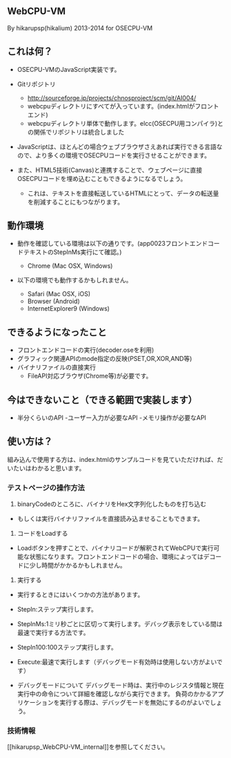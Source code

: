 ## WebCPU-VM
By hikarupsp(hikalium) 2013-2014 for OSECPU-VM

## これは何？
- OSECPU-VMのJavaScript実装です。

- Gitリポジトリ
  - http://sourceforge.jp/projects/chnosproject/scm/git/AI004/
  - webcpuディレクトリにすべてが入っています。(index.htmlがフロントエンド)
  - webcpuディレクトリ単体で動作します。elcc(OSECPU用コンパイラ)との関係でリポジトリは統合しました
- JavaScriptは、ほとんどの場合ウェブブラウザさえあれば実行できる言語なので、より多くの環境でOSECPUコードを実行させることができます。
- また、HTML5技術(Canvas)と連携することで、ウェブページに直接OSECPUコードを埋め込むこともできるようになるでしょう。
  - これは、テキストを直接転送しているHTMLにとって、データの転送量を削減することにもつながります。

## 動作環境
- 動作を確認している環境は以下の通りです。(app0023フロントエンドコードテキストのStepInMs実行にて確認。)
  - Chrome (Mac OSX, Windows)

- 以下の環境でも動作するかもしれません。
  - Safari (Mac OSX, iOS)
  - Browser (Android)
  - InternetExplorer9 (Windows)

## できるようになったこと
- フロントエンドコードの実行(decoder.oseを利用)
- グラフィック関連APIのmode指定の反映(PSET,OR,XOR,AND等)
- バイナリファイルの直接実行
  - FileAPI対応ブラウザ(Chrome等)が必要です。
## 今はできないこと（できる範囲で実装します）
- 半分くらいのAPI
  -ユーザー入力が必要なAPI
  -メモリ操作が必要なAPI

## 使い方は？
組み込んで使用する方は、index.htmlのサンプルコードを見ていただければ、だいたいはわかると思います。

### テストページの操作方法
1. binaryCodeのところに、バイナリをHex文字列化したものを打ち込む
  - もしくは実行バイナリファイルを直接読み込ませることもできます。
1. コードをLoadする
  - Loadボタンを押すことで、バイナリコードが解釈されてWebCPUで実行可能な状態になります。フロントエンドコードの場合、環境によってはデコードに少し時間がかかるかもしれません。
1. 実行する
  - 実行するときにはいくつかの方法があります。
  - StepIn:ステップ実行します。
  - StepInMs:1ミリ秒ごとに区切って実行します。デバッグ表示をしている間は最速で実行する方法です。
  - StepIn100:100ステップ実行します。
  - Execute:最速で実行します（デバッグモード有効時は使用しない方がよいです）

- デバッグモードについて
  デバッグモード時は、実行中のレジスタ情報と現在実行中の命令について詳細を確認しながら実行できます。
  負荷のかかるアプリケーションを実行する際は、デバッグモードを無効にするのがよいでしょう。

### 技術情報
[[hikarupsp_WebCPU-VM_internal]]を参照してください。


